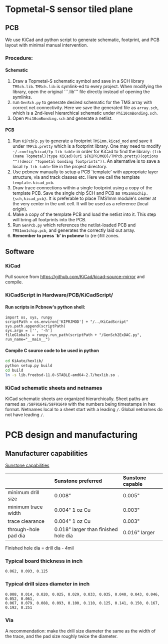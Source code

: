 # Topmetal-S sensor tiled plane

## PCB

We use KiCad and python script to generate schematic, footprint, and PCB layout with minimal manual intervention.

### Procedure:
#### Schematic
1. Draw a Topmetal-S schematic symbol and save in a SCH library ```TMSch.lib```.  ```TMSch.lib``` is symlink-ed to every project.  When modifying the library, open the original ```.lib''' file directly instead of opening the symlinks.
2. run ```GenSch.py``` to generate desired schematic for the TMS array with correct net connectivity.  Here we save the generated file as ```array.sch```, which is a 2nd-level hierarchical schematic under ```Phi10cmBonding.sch```.
3. Open ```Phi10cmBonding.sch``` and generate a netlist.
#### PCB
1. Run ```KiPcbFp.py``` to generate a footprint ```TMS1mm.kicad_mod``` and save it under ```TMPcb.pretty``` which is a footprint library.  One may need to modify ```~/.config/kicad/fp-lib-table``` in order for KiCad to find the library: ```(lib (name Topmetal)(type KiCad)(uri ${KIPRJMOD}/TMPcb.pretty)(options "")(descr "Topmetal bonding footprints"))```.  An alternative is to save a local ```fp-lib-table``` file in the project directory.
2. Use pcbnew manually to setup a PCB `template' with appropriate layer structure, via and track classes etc.  Here we call the template ```template.kicad_pcb```.
3. Draw trace connections within a single footprint using a copy of the template PCB.  Save the single chip SCH and PCB as ```TMS1mm1chip.{sch,kicad_pcb}```.  It is preferable to place TMS1mm module's center at the very center in the unit cell.  It will be used as a reference (local origin).
4. Make a copy of the template PCB and load the netlist into it.  This step will bring all footprints into the PCB.
5. Run ```GenPcb.py``` which references the netlist-loaded PCB and ```TMS1mm1chip.pcb```, and generates the correctly laid out array.
6. **Remember to press `b' in pcbnew** to (re-)fill zones.

## Software
### KiCad

Pull source from https://github.com/KiCad/kicad-source-mirror and compile.

### KiCadScript in Hardware/PCB/KiCadScript/

#### Run scripts in Pcbnew's python shell:
```
import os, sys, runpy
scriptPath = os.environ['KIPRJMOD'] + "/../KiCadScript"
sys.path.append(scriptPath)
sys.argv = ['', '-h']
fileGlobals = runpy.run_path(scriptPath + "/GenSch2ExDAC.py", run_name="__main__")
```

#### Compile C source code to be used in python
```sh
cd KiAuto/hexlib/
python setup.py build
cd build
ln -s lib.freebsd-11.0-STABLE-amd64-2.7/hexlib.so .
```

### KiCad schematic sheets and netnames
KiCad schematic sheets are organized hierarchically.  Sheet paths are named as ```/58F9164E/58F91649``` with the numbers being timestamps in hex format.  Netnames local to a sheet start with a leading ```/```.  Global netnames do not have leading ```/```.

# PCB design and manufacturing

## Manufacturer capabilities

[Sunstone capabilities](http://www.sunstone.com/pcb-manufacturing-capabilities/detailed-capabilities)

|                     | Sunstone preferred | Sunstone capable |
| ------------------- |:------------------ |:---------------- |
| minimum drill size  | 0.008"             | 0.005"           |
| minimum trace width | 0.004" 1 oz Cu     | 0.003"           |
| trace clearance     | 0.004" 1 oz Cu     | 0.003"           |
| through-hole pad dia | 0.018" larger than finished hole dia | 0.016" larger |

Finished hole dia = drill dia - 4mil

### Typical board thickness in inch
```
0.062, 0.093, 0.125
```

### Typical drill sizes diameter in inch
```
0.008, 0.014, 0.020, 0.025, 0.029, 0.033, 0.035, 0.040, 0.043, 0.046, 0.052, 0.061,
0.067, 0.079, 0.088, 0.093, 0.100, 0.110, 0.125, 0.141, 0.150, 0.167, 0.192, 0.251
```
### Via
A recommendation: make the drill size diameter the same as the width of the trace, and the pad size roughly twice the diameter.

